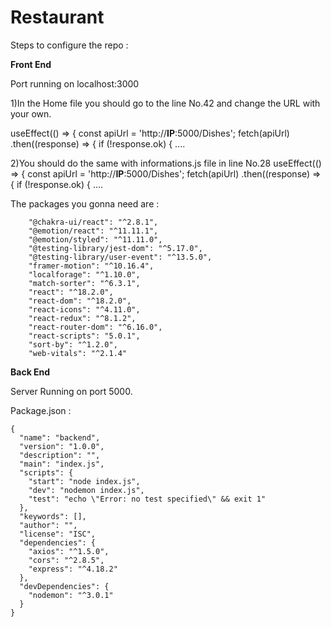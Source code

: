 # Restaurant

Steps to configure the repo : 

**Front End**

Port running on localhost:3000 

1)In the Home file you should go to the line No.42 and change the URL with your own.

  useEffect(() => {
    const apiUrl = 'http://**IP**:5000/Dishes';
    fetch(apiUrl)
      .then((response) => {
        if (!response.ok) { ....


2)You should do the same with informations.js file in line No.28 
          useEffect(() => {
            const apiUrl = 'http://**IP**:5000/Dishes';
            fetch(apiUrl)
              .then((response) => {
                if (!response.ok) { ....

                
The packages you gonna need are : 
```
    "@chakra-ui/react": "^2.8.1",
    "@emotion/react": "^11.11.1",
    "@emotion/styled": "^11.11.0",
    "@testing-library/jest-dom": "^5.17.0",
    "@testing-library/user-event": "^13.5.0",
    "framer-motion": "^10.16.4",
    "localforage": "^1.10.0",
    "match-sorter": "^6.3.1",
    "react": "^18.2.0",
    "react-dom": "^18.2.0",
    "react-icons": "^4.11.0",
    "react-redux": "^8.1.2",
    "react-router-dom": "^6.16.0",
    "react-scripts": "5.0.1",
    "sort-by": "^1.2.0",
    "web-vitals": "^2.1.4"
```
**Back End**

Server Running on port 5000.

Package.json : 
```
{
  "name": "backend",
  "version": "1.0.0",
  "description": "",
  "main": "index.js",
  "scripts": {
    "start": "node index.js",
    "dev": "nodemon index.js",
    "test": "echo \"Error: no test specified\" && exit 1"
  },
  "keywords": [],
  "author": "",
  "license": "ISC",
  "dependencies": {
    "axios": "^1.5.0",
    "cors": "^2.8.5",
    "express": "^4.18.2"
  },
  "devDependencies": {
    "nodemon": "^3.0.1"
  }
}
```
